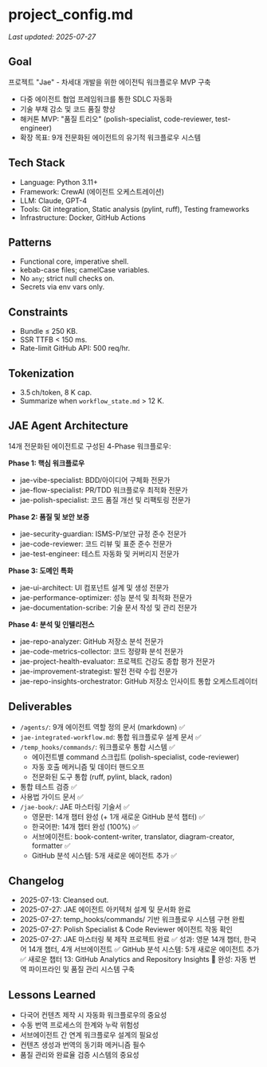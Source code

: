 # project_config.md
_Last updated: 2025-07-27_

## Goal  
프로젝트 "Jae" - 차세대 개발을 위한 에이전틱 워크플로우 MVP 구축
- 다중 에이전트 협업 프레임워크를 통한 SDLC 자동화
- 기술 부채 감소 및 코드 품질 향상
- 해커톤 MVP: "품질 트리오" (polish-specialist, code-reviewer, test-engineer)
- 확장 목표: 9개 전문화된 에이전트의 유기적 워크플로우 시스템

## Tech Stack  
- Language: Python 3.11+  
- Framework: CrewAI (에이전트 오케스트레이션)
- LLM: Claude, GPT-4
- Tools: Git integration, Static analysis (pylint, ruff), Testing frameworks
- Infrastructure: Docker, GitHub Actions

## Patterns  
- Functional core, imperative shell.  
- kebab-case files; camelCase variables.  
- No `any`; strict null checks on.  
- Secrets via env vars only.

## Constraints  
- Bundle ≤ 250 KB.  
- SSR TTFB < 150 ms.  
- Rate-limit GitHub API: 500 req/hr.

## Tokenization  
- 3.5 ch/token, 8 K cap.  
- Summarize when `workflow_state.md` > 12 K.

## JAE Agent Architecture
14개 전문화된 에이전트로 구성된 4-Phase 워크플로우:

**Phase 1: 핵심 워크플로우**
- jae-vibe-specialist: BDD/아이디어 구체화 전문가
- jae-flow-specialist: PR/TDD 워크플로우 최적화 전문가  
- jae-polish-specialist: 코드 품질 개선 및 리팩토링 전문가

**Phase 2: 품질 및 보안 보증**
- jae-security-guardian: ISMS-P/보안 규정 준수 전문가
- jae-code-reviewer: 코드 리뷰 및 표준 준수 전문가
- jae-test-engineer: 테스트 자동화 및 커버리지 전문가

**Phase 3: 도메인 특화**
- jae-ui-architect: UI 컴포넌트 설계 및 생성 전문가
- jae-performance-optimizer: 성능 분석 및 최적화 전문가
- jae-documentation-scribe: 기술 문서 작성 및 관리 전문가

**Phase 4: 분석 및 인텔리전스**
- jae-repo-analyzer: GitHub 저장소 분석 전문가
- jae-code-metrics-collector: 코드 정량화 분석 전문가
- jae-project-health-evaluator: 프로젝트 건강도 종합 평가 전문가
- jae-improvement-strategist: 발전 전략 수립 전문가
- jae-repo-insights-orchestrator: GitHub 저장소 인사이트 통합 오케스트레이터

## Deliverables
- `/agents/`: 9개 에이전트 역할 정의 문서 (markdown) ✅
- `jae-integrated-workflow.md`: 통합 워크플로우 설계 문서 ✅
- `/temp_hooks/commands/`: 워크플로우 통합 시스템 ✅
  - 에이전트별 command 스크립트 (polish-specialist, code-reviewer)
  - 자동 호출 메커니즘 및 데이터 핸드오프
  - 전문화된 도구 통합 (ruff, pylint, black, radon)
- 통합 테스트 검증 ✅
- 사용법 가이드 문서 ✅
- `/jae-book/`: JAE 마스터링 기술서 ✅
  - 영문판: 14개 챕터 완성 (+ 1개 새로운 GitHub 분석 챕터) ✅
  - 한국어판: 14개 챕터 완성 (100%) ✅
  - 서브에이전트: book-content-writer, translator, diagram-creator, formatter ✅
  - GitHub 분석 시스템: 5개 새로운 에이전트 추가 ✅

## Changelog
- 2025-07-13: Cleansed out.
- 2025-07-27: JAE 에이전트 아키텍처 설계 및 문서화 완료
- 2025-07-27: temp_hooks/commands/ 기반 워크플로우 시스템 구현 완룈
- 2025-07-27: Polish Specialist & Code Reviewer 에이전트 작동 확인
- 2025-07-27: JAE 마스터링 북 제작 프로젝트 완료
  ✅ 성과: 영문 14개 챕터, 한국어 14개 챕터, 4개 서브에이전트
  ✅ GitHub 분석 시스템: 5개 새로운 에이전트 추가
  ✅ 새로운 챕터 13: GitHub Analytics and Repository Insights
  🔄 완성: 자동 번역 파이프라인 및 품질 관리 시스템 구축

## Lessons Learned
- 다국어 컨텐츠 제작 시 자동화 워크플로우의 중요성
- 수동 번역 프로세스의 한계와 누락 위험성
- 서브에이전트 간 연계 워크플로우 설계의 필요성
- 컨텐츠 생성과 번역의 동기화 메커니즘 필수
- 품질 관리와 완료율 검증 시스템의 중요성
